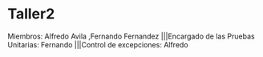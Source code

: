 # Taller2
Miembros: Alfredo Avila
          ,Fernando Fernandez
|||Encargado de las Pruebas Unitarias: Fernando
|||Control de excepciones: Alfredo
